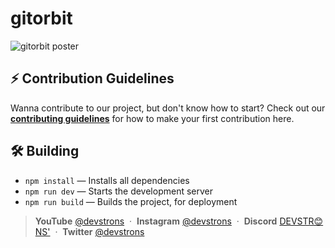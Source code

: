 # gitorbit

![gitorbit poster](public/gitorbit-github-poster.png)

## ⚡️ Contribution Guidelines

Wanna contribute to our project, but don't know how to start? Check out our [**contributing guidelines**](https://github.com/devstrons/gitorbit/blob/main/CONTRIBUTING.md) for how to make your first contribution here.

## 🛠 Building

- `npm install` — Installs all dependencies
- `npm run dev` — Starts the development server
- `npm run build` — Builds the project, for deployment

> **YouTube** <a href="https://www.youtube.com/c/devstrons" target="_blank" rel="noopener">@devstrons</a> &nbsp;&middot;&nbsp; **Instagram** <a href="https://www.instagram.com/devstrons" target="_blank" rel="noopener">@devstrons</a> &nbsp;&middot;&nbsp; **Discord** <a href="https://dsc.gg/devstrons" target="_blank" rel="noopener">DEVSTR😊NS'</a> &nbsp;&middot;&nbsp; **Twitter** <a href="https://twitter.com/devstrons" target="_blank" rel="noopener">@devstrons</a>
